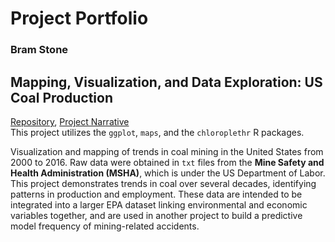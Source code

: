 # Project Portfolio
### Bram Stone

## Mapping, Visualization, and Data Exploration: US Coal Production
[Repository](https://github.com/bramstone/US-Coal-Production), [Project Narrative](https://github.com/bramstone/US-Coal-Production/blob/master/project_narrative.md)  
This project utilizes the `ggplot`, `maps`, and the `chloroplethr` R packages.

Visualization and mapping of trends in coal mining in the United States from 2000 to 2016. Raw data were obtained in `txt` files from the **Mine Safety and Health Administration (MSHA)**, which is under the US Department of Labor. This project demonstrates trends in coal over several decades, identifying patterns in production and employment. These data are intended to be integrated into a larger EPA dataset linking environmental and economic variables together, and are used in another project to build a predictive model frequency of mining-related accidents.
